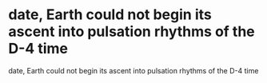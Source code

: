 # date, Earth could not begin its ascent into pulsation rhythms of the D-4 time

date, Earth could not begin its ascent into pulsation rhythms of the D-4 time
